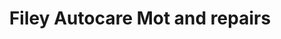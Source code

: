 ---
title: "Filey Autocare Mot and repairs"
url: /filey/filey-autocare-mot-and-repairs/
shop: Autowerkstatt
---